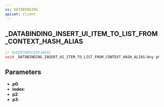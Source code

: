 ```yaml
---
ns: DATABINDING
apiset: client
---
```

## _DATABINDING_INSERT_UI_ITEM_TO_LIST_FROM_CONTEXT_HASH_ALIAS

```c
// 0xEE97A05C05F16E41
void _DATABINDING_INSERT_UI_ITEM_TO_LIST_FROM_CONTEXT_HASH_ALIAS(Any p0,int index,Hash p2,Any p3);
```


## Parameters
* **p0**:
* **index**:
* **p2**:
* **p3**:




